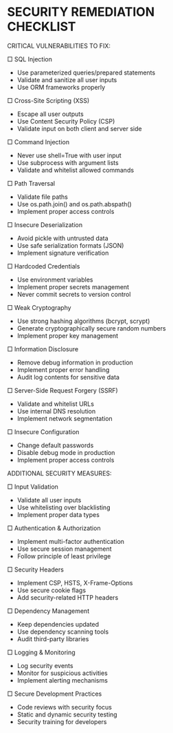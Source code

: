 
SECURITY REMEDIATION CHECKLIST
==============================

CRITICAL VULNERABILITIES TO FIX:

□ SQL Injection
  - Use parameterized queries/prepared statements
  - Validate and sanitize all user inputs
  - Use ORM frameworks properly

□ Cross-Site Scripting (XSS)
  - Escape all user outputs
  - Use Content Security Policy (CSP)
  - Validate input on both client and server side

□ Command Injection
  - Never use shell=True with user input
  - Use subprocess with argument lists
  - Validate and whitelist allowed commands

□ Path Traversal
  - Validate file paths
  - Use os.path.join() and os.path.abspath()
  - Implement proper access controls

□ Insecure Deserialization
  - Avoid pickle with untrusted data
  - Use safe serialization formats (JSON)
  - Implement signature verification

□ Hardcoded Credentials
  - Use environment variables
  - Implement proper secrets management
  - Never commit secrets to version control

□ Weak Cryptography
  - Use strong hashing algorithms (bcrypt, scrypt)
  - Generate cryptographically secure random numbers
  - Implement proper key management

□ Information Disclosure
  - Remove debug information in production
  - Implement proper error handling
  - Audit log contents for sensitive data

□ Server-Side Request Forgery (SSRF)
  - Validate and whitelist URLs
  - Use internal DNS resolution
  - Implement network segmentation

□ Insecure Configuration
  - Change default passwords
  - Disable debug mode in production
  - Implement proper access controls

ADDITIONAL SECURITY MEASURES:

□ Input Validation
  - Validate all user inputs
  - Use whitelisting over blacklisting
  - Implement proper data types

□ Authentication & Authorization
  - Implement multi-factor authentication
  - Use secure session management
  - Follow principle of least privilege

□ Security Headers
  - Implement CSP, HSTS, X-Frame-Options
  - Use secure cookie flags
  - Add security-related HTTP headers

□ Dependency Management
  - Keep dependencies updated
  - Use dependency scanning tools
  - Audit third-party libraries

□ Logging & Monitoring
  - Log security events
  - Monitor for suspicious activities
  - Implement alerting mechanisms

□ Secure Development Practices
  - Code reviews with security focus
  - Static and dynamic security testing
  - Security training for developers
